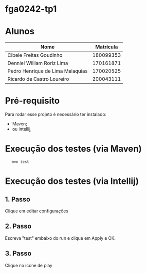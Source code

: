 # fga0242-tp1
# Alunos

| Nome | Matrícula |
   |---|---|
   | Cibele Freitas Goudinho | 180099353 |
   | Denniel William Roriz Lima | 170161871 |
   | Pedro Henrique de Lima Malaquias | 170020525 |
   | Ricardo de Castro Loureiro| 200043111 |

# Pré-requisito

Para rodar esse projeto é necessário ter instalado: 
   * Maven;
   * ou Intellij;

# Execução dos testes (via Maven)

```
   mvn test
```

# Execução dos testes (via Intellij)

## 1. Passo
Clique em editar configurações

## 2. Passo
Escreva "test" embaixo do run e clique em Apply e OK.

## 3. Passo
Clique no ícone de play

